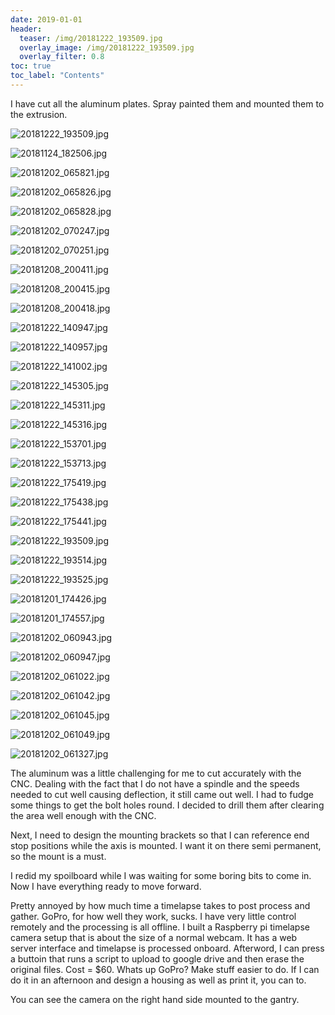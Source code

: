 ```yaml
---
date: 2019-01-01
header:
  teaser: /img/20181222_193509.jpg
  overlay_image: /img/20181222_193509.jpg
  overlay_filter: 0.8
toc: true
toc_label: "Contents"
--- 
```

I have cut all the aluminum plates. Spray painted them and mounted them to the
extrusion.

![20181222_193509.jpg](/img/20181222_193509.jpg)


![20181124_182506.jpg](/img/20181124_182506.jpg)



![20181202_065821.jpg](/img/20181202_065821.jpg)



![20181202_065826.jpg](/img/20181202_065826.jpg)



![20181202_065828.jpg](/img/20181202_065828.jpg)



![20181202_070247.jpg](/img/20181202_070247.jpg)



![20181202_070251.jpg](/img/20181202_070251.jpg)



![20181208_200411.jpg](/img/20181208_200411.jpg)



![20181208_200415.jpg](/img/20181208_200415.jpg)



![20181208_200418.jpg](/img/20181208_200418.jpg)



![20181222_140947.jpg](/img/20181222_140947.jpg)



![20181222_140957.jpg](/img/20181222_140957.jpg)



![20181222_141002.jpg](/img/20181222_141002.jpg)



![20181222_145305.jpg](/img/20181222_145305.jpg)



![20181222_145311.jpg](/img/20181222_145311.jpg)



![20181222_145316.jpg](/img/20181222_145316.jpg)



![20181222_153701.jpg](/img/20181222_153701.jpg)



![20181222_153713.jpg](/img/20181222_153713.jpg)



![20181222_175419.jpg](/img/20181222_175419.jpg)



![20181222_175438.jpg](/img/20181222_175438.jpg)



![20181222_175441.jpg](/img/20181222_175441.jpg)



![20181222_193509.jpg](/img/20181222_193509.jpg)



![20181222_193514.jpg](/img/20181222_193514.jpg)


![20181222_193525.jpg](/img/20181222_193525.jpg)



![20181201_174426.jpg](/img/20181201_174426.jpg)



![20181201_174557.jpg](/img/20181201_174557.jpg)



![20181202_060943.jpg](/img/20181202_060943.jpg)



![20181202_060947.jpg](/img/20181202_060947.jpg)



![20181202_061022.jpg](/img/20181202_061022.jpg)



![20181202_061042.jpg](/img/20181202_061042.jpg)



![20181202_061045.jpg](/img/20181202_061045.jpg)



![20181202_061049.jpg](/img/20181202_061049.jpg)



![20181202_061327.jpg](/img/20181202_061327.jpg)


The aluminum was a little challenging for me to cut accurately with the CNC.
Dealing with the fact that I do not have a spindle and the speeds needed to
cut well causing deflection, it still came out well. I had to fudge some
things to get the bolt holes round. I decided to drill them after clearing the
area well enough with the CNC.

Next, I need to design the mounting brackets so that I can reference end stop
positions while the axis is mounted. I want it on there semi permanent, so the
mount is a must.

I redid my spoilboard while I was waiting for some boring bits to come in. Now
I have everything ready to move forward.

Pretty annoyed by how much time a timelapse takes to post process and gather.
GoPro, for how well they work, sucks. I have very little control remotely and
the processing is all offline. I built a Raspberry pi timelapse camera setup
that is about the size of a normal webcam. It has a web server interface and
timelapse is processed onboard. Afterword, I can press a buttoin that runs a
script to upload to google drive and then erase the original files. Cost =
$60. Whats up GoPro? Make stuff easier to do. If I can do it in an afternoon
and design a housing as well as print it, you can to.

You can see the camera on the right hand side mounted to the gantry.

